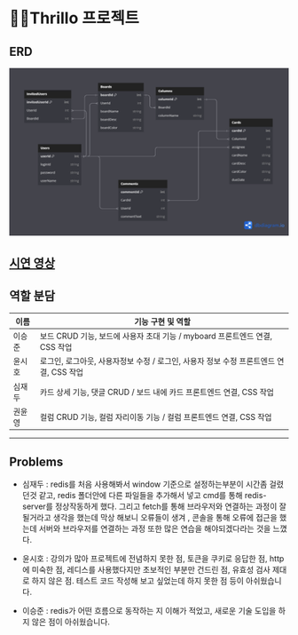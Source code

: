 # 🧑‍💼Thrillo 프로젝트

## ERD

![ERD](/public/img/KanbanBoard.png)

## [시연 영상](https://www.youtube.com/watch?v=sZdtcYi0y4A)

## 역할 분담

| 이름   | 기능 구현 및 역할                                                                      |
| ------ | -------------------------------------------------------------------------------------- |
| 이승준 | 보드 CRUD 기능, 보드에 사용자 초대 기능 / myboard 프론트엔드 연결, CSS 작업            |
| 윤시호 | 로그인, 로그아웃, 사용자정보 수정 / 로그인, 사용자 정보 수정 프론트엔드 연결, CSS 작업 |
| 심재두 | 카드 상세 기능, 댓글 CRUD / 보드 내에 카드 프론트엔드 연결, CSS 작업                   |
| 권윤영 | 컬럼 CRUD 기능, 컬럼 자리이동 기능 / 컬럼 프론트엔드 연결, CSS 작업                    |

---

## Problems

- 심재두 : redis를 처음 사용해봐서 window 기준으로 설정하는부분이 시간좀 걸렸던것 같고, redis 폴더안에 다른 파일들을 추가해서 넣고 cmd를 통해 redis-server를 정상작동하게 했다. 그리고 fetch를 통해 브라우저와 연결하는 과정이 잘될거라고 생각을 했는데 막상 해보니 오류들이 생겨 , 콘솔을 통해 오류에 접근을 했는데 서버와 브라우저를 연결하는 과정 또한 많은 연습을 해야되겠다라는 것을 느꼈다.

- 윤시호 : 강의가 많아 프로젝트에 전념하지 못한 점, 토큰을 쿠키로 응답한 점, http에 미숙한 점, 레디스를 사용했다지만 초보적인 부분만 건드린 점, 유효성 검사 제대로 하지 않은 점.
  테스트 코드 작성해 보고 싶었는데 하지 못한 점 등이 아쉬웠습니다.

- 이승준 : redis가 어떤 흐름으로 동작하는 지 이해가 적었고, 새로운 기술 도입을 하지 않은 점이 아쉬웠습니다.
